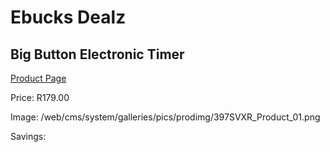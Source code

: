 
# Ebucks Dealz
## Big Button Electronic Timer
[Product Page](https://www.ebucks.com/web/shop/productSelected.do?prodId=1058671700&catId=714962196)

Price: R179.00

Image: /web/cms/system/galleries/pics/prodimg/397SVXR_Product_01.png

Savings: 


	